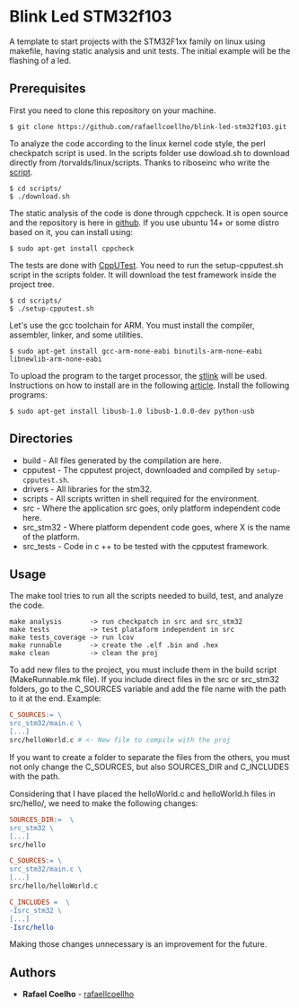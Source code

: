 # Blink Led STM32f103

A template to start projects with the STM32F1xx family on linux using makefile,
having static analysis and unit tests. The initial example will be the flashing
of a led.

## Prerequisites

First you need to clone this repository on your machine.

```
$ git clone https://github.com/rafaellcoellho/blink-led-stm32f103.git
```

To analyze the code according to the linux kernel code style, the perl
checkpatch script is used. In the scripts folder use dowload.sh to download
directly from /torvalds/linux/scripts. Thanks to riboseinc who write the [script](https://github.com/riboseinc/checkpatch).

```
$ cd scripts/
$ ./download.sh
```

The static analysis of the code is done through cppcheck. It is open source and
the repository is here in [github](https://github.com/danmar/cppcheck). If you
use ubuntu 14+ or some distro based on it, you can install using:

```
$ sudo apt-get install cppcheck
```

The tests are done with [CppUTest](https://github.com/cpputest/cpputest). You
need to run the setup-cpputest.sh script in the scripts folder. It will
download the test framework inside the project tree.

```
$ cd scripts/
$ ./setup-cpputest.sh
```
Let's use the gcc toolchain for ARM. You must install the compiler, assembler,
linker, and some utilities.

```
$ sudo apt-get install gcc-arm-none-eabi binutils-arm-none-eabi libnewlib-arm-none-eabi
```

To upload the program to the target processor, the
[stlink](https://github.com/texane/stlink) will be used. Instructions on how to
install are in the following [article](https://github.com/texane/stlink/blob/master/doc/compiling.md).
Install the following programs:

```
$ sudo apt-get install libusb-1.0 libusb-1.0.0-dev python-usb
```

## Directories

- build - All files generated by the compilation are here.
- cpputest - The cpputest project, downloaded and compiled by
`setup-cpputest.sh`.
- drivers - All libraries for the stm32.
- scripts - All scripts written in shell required for the environment.
- src - Where the application src goes, only platform independent code here.
- src_stm32 - Where platform dependent code goes, where X is the name of the
platform.
- src_tests - Code in c ++ to be tested with the cpputest framework.

## Usage

The make tool tries to run all the scripts needed to build, test, and analyze
the code.

```
make analysis       -> run checkpatch in src and src_stm32
make tests          -> test plataform independent in src
make tests_coverage -> run lcov
make runnable       -> create the .elf .bin and .hex
make clean          -> clean the proj
```

To add new files to the project, you must include them in the build script
(MakeRunnable.mk file). If you include direct files in the src or src_stm32
folders, go to the C_SOURCES variable and add the file name with the path to
it at the end. Example:

```makefile
C_SOURCES:= \
src_stm32/main.c \
[...]
src/helloWorld.c # <- New file to compile with the proj
```

If you want to create a folder to separate the files from the others, you must
not only change the C_SOURCES, but also SOURCES_DIR and C_INCLUDES with the
path.

Considering that I have placed the helloWorld.c and helloWorld.h files in
src/hello/, we need to make the following changes:

```makefile
SOURCES_DIR:=  \
src_stm32 \
[...]
src/hello
```

```makefile
C_SOURCES:= \
src_stm32/main.c \
[...]
src/hello/helloWorld.c
```

```makefile
C_INCLUDES =  \
-Isrc_stm32 \
[...]
-Isrc/hello
```

Making those changes unnecessary is an improvement for the future.

## Authors

* **Rafael Coelho** - [rafaellcoellho](https://github.com/rafaellcoellho)
